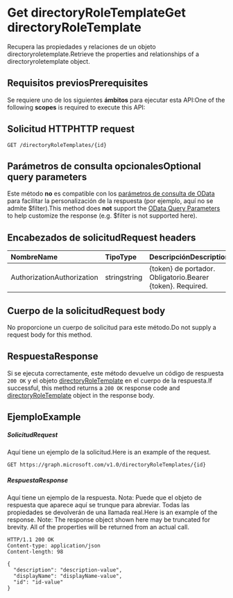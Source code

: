 # <a name="get-directoryroletemplate"></a><span data-ttu-id="5db72-101">Get directoryRoleTemplate</span><span class="sxs-lookup"><span data-stu-id="5db72-101">Get directoryRoleTemplate</span></span>

<span data-ttu-id="5db72-102">Recupera las propiedades y relaciones de un objeto directoryroletemplate.</span><span class="sxs-lookup"><span data-stu-id="5db72-102">Retrieve the properties and relationships of a directoryroletemplate object.</span></span>
## <a name="prerequisites"></a><span data-ttu-id="5db72-103">Requisitos previos</span><span class="sxs-lookup"><span data-stu-id="5db72-103">Prerequisites</span></span>
<span data-ttu-id="5db72-104">Se requiere uno de los siguientes **ámbitos** para ejecutar esta API:</span><span class="sxs-lookup"><span data-stu-id="5db72-104">One of the following **scopes** is required to execute this API:</span></span>
## <a name="http-request"></a><span data-ttu-id="5db72-105">Solicitud HTTP</span><span class="sxs-lookup"><span data-stu-id="5db72-105">HTTP request</span></span>
<!-- { "blockType": "ignored" } -->
```http
GET /directoryRoleTemplates/{id}
```
## <a name="optional-query-parameters"></a><span data-ttu-id="5db72-106">Parámetros de consulta opcionales</span><span class="sxs-lookup"><span data-stu-id="5db72-106">Optional query parameters</span></span>
<span data-ttu-id="5db72-107">Este método **no** es compatible con los [parámetros de consulta de OData](http://developer.microsoft.com/en-us/graph/docs/overview/query_parameters) para facilitar la personalización de la respuesta (por ejemplo, aquí no se admite $filter).</span><span class="sxs-lookup"><span data-stu-id="5db72-107">This method does **not** support the [OData Query Parameters](http://developer.microsoft.com/en-us/graph/docs/overview/query_parameters) to help customize the response (e.g. $filter is not supported here).</span></span>

## <a name="request-headers"></a><span data-ttu-id="5db72-108">Encabezados de solicitud</span><span class="sxs-lookup"><span data-stu-id="5db72-108">Request headers</span></span>
| <span data-ttu-id="5db72-109">Nombre</span><span class="sxs-lookup"><span data-stu-id="5db72-109">Name</span></span>       | <span data-ttu-id="5db72-110">Tipo</span><span class="sxs-lookup"><span data-stu-id="5db72-110">Type</span></span> | <span data-ttu-id="5db72-111">Descripción</span><span class="sxs-lookup"><span data-stu-id="5db72-111">Description</span></span>|
|:-----------|:------|:----------|
| <span data-ttu-id="5db72-112">Authorization</span><span class="sxs-lookup"><span data-stu-id="5db72-112">Authorization</span></span>  | <span data-ttu-id="5db72-113">string</span><span class="sxs-lookup"><span data-stu-id="5db72-113">string</span></span>  | <span data-ttu-id="5db72-p101">{token} de portador. Obligatorio.</span><span class="sxs-lookup"><span data-stu-id="5db72-p101">Bearer {token}. Required.</span></span> |

## <a name="request-body"></a><span data-ttu-id="5db72-116">Cuerpo de la solicitud</span><span class="sxs-lookup"><span data-stu-id="5db72-116">Request body</span></span>
<span data-ttu-id="5db72-117">No proporcione un cuerpo de solicitud para este método.</span><span class="sxs-lookup"><span data-stu-id="5db72-117">Do not supply a request body for this method.</span></span>

## <a name="response"></a><span data-ttu-id="5db72-118">Respuesta</span><span class="sxs-lookup"><span data-stu-id="5db72-118">Response</span></span>

<span data-ttu-id="5db72-119">Si se ejecuta correctamente, este método devuelve un código de respuesta `200 OK` y el objeto [directoryRoleTemplate](../resources/directoryroletemplate.md) en el cuerpo de la respuesta.</span><span class="sxs-lookup"><span data-stu-id="5db72-119">If successful, this method returns a `200 OK` response code and [directoryRoleTemplate](../resources/directoryroletemplate.md) object in the response body.</span></span>
## <a name="example"></a><span data-ttu-id="5db72-120">Ejemplo</span><span class="sxs-lookup"><span data-stu-id="5db72-120">Example</span></span>
##### <a name="request"></a><span data-ttu-id="5db72-121">Solicitud</span><span class="sxs-lookup"><span data-stu-id="5db72-121">Request</span></span>
<span data-ttu-id="5db72-122">Aquí tiene un ejemplo de la solicitud.</span><span class="sxs-lookup"><span data-stu-id="5db72-122">Here is an example of the request.</span></span>
<!-- {
  "blockType": "request",
  "name": "get_directoryroletemplate"
}-->
```http
GET https://graph.microsoft.com/v1.0/directoryRoleTemplates/{id}
```
##### <a name="response"></a><span data-ttu-id="5db72-123">Respuesta</span><span class="sxs-lookup"><span data-stu-id="5db72-123">Response</span></span>
<span data-ttu-id="5db72-p102">Aquí tiene un ejemplo de la respuesta. Nota: Puede que el objeto de respuesta que aparece aquí se trunque para abreviar. Todas las propiedades se devolverán de una llamada real.</span><span class="sxs-lookup"><span data-stu-id="5db72-p102">Here is an example of the response. Note: The response object shown here may be truncated for brevity. All of the properties will be returned from an actual call.</span></span>
<!-- {
  "blockType": "response",
  "truncated": true,
  "@odata.type": "microsoft.graph.directoryRoleTemplate"
} -->
```http
HTTP/1.1 200 OK
Content-type: application/json
Content-length: 98

{
  "description": "description-value",
  "displayName": "displayName-value",
  "id": "id-value"
}
```

<!-- uuid: 8fcb5dbc-d5aa-4681-8e31-b001d5168d79
2015-10-25 14:57:30 UTC -->
<!-- {
  "type": "#page.annotation",
  "description": "Get directoryRoleTemplate",
  "keywords": "",
  "section": "documentation",
  "tocPath": ""
}-->

